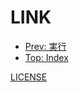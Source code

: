 # LINK

<footer>
    <nav>
        <ul>
            <li><a href="Execution" rel="prev">Prev: 実行</a></li>
            <li><a href="./">Top: Index</a></li>
        </ul>
        <a href="LICENSE" rel="license">LICENSE</a>
    </nav>
</footer>